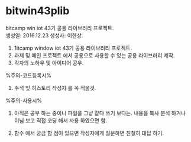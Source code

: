 # bitwin43plib
bitcamp  win iot 43기 공용 라이브러리 프로젝트.\
생성일: 2016.12.23
생성자: 이한상.

1. 1itcamp window iot 43기 공용 라이브러리 프로젝트.
2. 과제 및 메인 프로젝트 에서 공용으로 사용할 수 있는 공용 라이브러리 제작.
3. 각자의 노하우 및 아이디어 공우.


%주의-코드등록시%
1. 주석 및 히스토리 작성자 를 꼭 적을것.

%주의-사용시%
1. 아직은 공부 하는 중이니 파일을 그냥 같다 쓰기 보다는.
   내용을 복사 분석 하거나 이님 보고 직접 코딩 해서 사용 하였으면 함.
   
2. 함수 에서 궁금 함 점이 있으면 작성자에게 질문하면 친철히 대답 하기.
 







